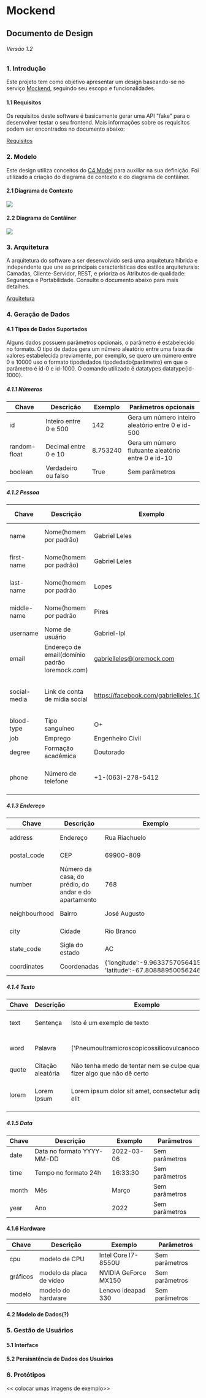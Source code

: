 #  Mockend
## Documento de Design
###### Versão 1.2

### 1. Introdução
Este projeto tem como objetivo apresentar um design baseando-se no serviço [Mockend](https://mockend.com/), seguindo seu escopo e funcionalidades.

#### 1.1 Requisitos
Os requisitos deste software é basicamente gerar uma API "fake" para o desenvolver testar o seu frontend. Mais informações sobre os requisitos podem ser encontrados no documento abaixo:

[Requisitos](https://github.com/felipelagares/software-design-2021/tree/dev/Loremmock/requisitos)

### 2. Modelo
Este design utiliza conceitos do [C4 Model](https://c4model.com/) para auxiliar na sua definição. Foi utilizado a criação do diagrama de contexto e do diagrama de contâiner.

#### 2.1 Diagrama de Contexto
<img src="https://github.com/felipelagares/software-design-2021/blob/dev/Loremmock/imagens/Diagrama_de_Contexto.png">

#### 2.2 Diagrama de Contâiner
<img src="https://github.com/felipelagares/software-design-2021/blob/dev/Loremmock/imagens/Diagrama_de_Container.png">

### 3. Arquitetura
A arquitetura do software a ser desenvolvido será uma arquitetura híbrida e independente que
une as principais características dos estilos arquiteturais: ​Camadas,​ Cliente-Servidor, REST, e ​prioriza os Atributos de qualidade: Segurança e Portabilidade. Consulte o documento abaixo para mais detalhes.

[Arquitetura](https://github.com/felipelagares/software-design-2021/tree/dev/Loremmock/arquitetura)

### 4. Geração de Dados
#### 4.1 Tipos de Dados Suportados
Alguns dados possuem parâmetros opcionais, o parâmetro é estabelecido no formato. O tipo de dados gera um número aleatório entre uma faixa de valores estabelecida previamente, por exemplo, se quero um número entre 0 e 10000 uso o formato tipodedados tipodedado{parâmetro} em que o parâmetro é id-0 e id-1000. O comando utilizado é datatypes datatype{id-1000}.

##### 4.1.1 Números
|Chave|Descrição|Exemplo|Parâmetros opcionais|
|---|---|---|---|
|id|Inteiro entre 0 e 500|142|Gera um número inteiro aleatório entre 0 e id-500|
|random-float|Decimal entre 0 e 10|8.753240|Gera um número flutuante aleatório entre 0 e id-10|
|boolean|Verdadeiro ou falso|True|Sem parâmetros|

##### 4.1.2 Pessoa
|Chave|Descrição|Exemplo|Parâmetros opcionais|
|---|---|---|---|
name|Nome(homem por padrão)|Gabriel Leles|Gênero usando male ou female, name-male
first-name|Nome(homem por padrão)|Gabriel Leles|Gênero usando male ou female, first_name-male
last-name|Nome(homem por padrão|Lopes|Gênero usando male ou female, last_name-male
middle-name|Nome(homem por padrão|Pires|Gênero usando male ou female, middle_name-male
username|Nome de usuário|Gabriel-lpl|Sem parâmetros
email|Endereço de email(domínio padrão loremock.com)|gabrielleles@loremock.com|domínio, email-gmail.com
social-media|Link de conta de mídia social|https://facebook.com/gabrielleles.1042|Sites de mídia social, social_media-facebook, contas suportadas:facebook, instagram
blood-type|Tipo sanguíneo|O+|Sem parâmetros
job|Emprego|Engenheiro Civil|Sem parâmetro
degree|Formação acadêmica|Doutorado|Sem parâmetro
phone|Número de telefone|+1-(063)-278-5412|Formatar usando # para os dígitos, phone--(+#)-###-###

##### 4.1.3 Endereço
|Chave|Descrição|Exemplo|Parâmetros|
|---|---|---|---|
|address|Endereço|Rua Riachuelo|Sem parâmetros|
|postal_code|CEP|69900-809|Sem parâmetros|
|number|Número da casa, do prédio, do andar e do apartamento|768|Sem parâmetros|
|neighbourhood|Bairro|José Augusto|Sem parâmetros|
|city|Cidade|Rio Branco|Sem parâmetros|
|state_code|Sigla do estado|AC|Sem parâmetros|
|coordinates|Coordenadas|{'longitude':-9.96337570564154, 'latitude':-67.80888950056246}|Sem parâmetros|

##### 4.1.4 Texto
|Chave|Descrição|Exemplo|Parâmetros|
|---|---|---|---|
|text|Sentença|Isto é um exemplo de texto|número de sentenças, máx: 15|
|word|Palavra|['Pneumoultramicroscopicossilicovulcanoconiótico']|número de palavras, máx:15|
|quote|Citação aleatória|Não tenha medo de tentar nem se culpe quando fizer algo que não dê certo|Sem parâmetros|
|lorem|Lorem Ipsum|Lorem ipsum dolor sit amet, consectetur adipiscing elit|número de palavras no lorem, máx:20|

##### 4.1.5 Data
|Chave|Descrição|Exemplo|Parâmetros|
|---|---|---|---|
|date|Data no formato YYYY-MM-DD|2022-03-06|Sem parâmetros|
|time|Tempo no formato 24h|16:33:30|Sem parâmetros|
|month|Mês|Março|Sem parâmetros|
|year|Ano|2022|Sem parâmetros|

#### 4.1.6 Hardware
|Chave|Descrição|Exemplo|Parâmetros|
|---|---|---|---|
|cpu|modelo de CPU|Intel Core I7-8550U|Sem parâmetros|
|gráficos|modelo da placa de vídeo|NVIDIA GeForce MX150|Sem parâmetros|
|modelo|modelo do hardware|Lenovo ideapad 330|Sem parâmetros|

#### 4.2 Modelo de Dados(?)

### 5. Gestão de Usuários
#### 5.1 Interface

#### 5.2 Persisntência de Dados dos Usuários

### 6. Protótipos
<< colocar umas imagens de exemplo>>
